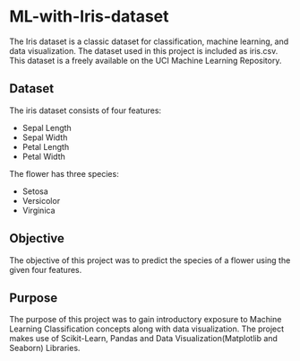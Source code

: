 # ML-with-Iris-dataset
The Iris dataset is a classic dataset for classification, machine learning, and data visualization. The dataset used in this project is included as iris.csv. This dataset is a freely available on the UCI Machine Learning Repository.

## Dataset
The iris dataset consists of four features:
* Sepal Length
* Sepal Width
* Petal Length
* Petal Width

The flower has three species:
* Setosa
* Versicolor
* Virginica

## Objective
The objective of this project was to predict the species of a flower using the given four features.

## Purpose
The purpose of this project was to gain introductory exposure to Machine Learning Classification concepts along with data visualization. The project makes use of Scikit-Learn, Pandas and Data Visualization(Matplotlib and Seaborn) Libraries.
